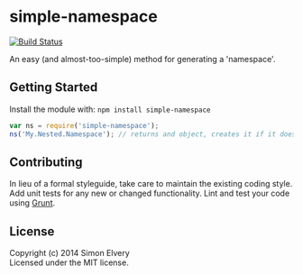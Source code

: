 # simple-namespace 

[![Build Status](https://secure.travis-ci.org/drzax/simple-namespace.png?branch=master)](http://travis-ci.org/drzax/simple-namespace)

An easy (and almost-too-simple) method for generating a 'namespace'.

## Getting Started
Install the module with: `npm install simple-namespace`

```javascript
var ns = require('simple-namespace');
ns('My.Nested.Namespace'); // returns and object, creates it if it doesn't already exist.
```

## Contributing
In lieu of a formal styleguide, take care to maintain the existing coding style. Add unit tests for any new or changed functionality. Lint and test your code using [Grunt](http://gruntjs.com/).

## License
Copyright (c) 2014 Simon Elvery  
Licensed under the MIT license.
